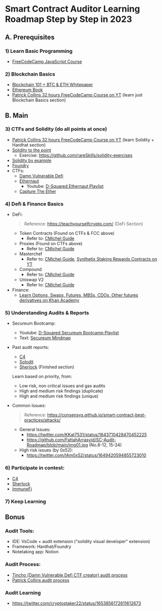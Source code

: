 # Smart Contract Auditor Learning Roadmap Step by Step in 2023
## A. Prerequisites
### 1) Learn Basic Programming
- [FreeCodeCamp JavaScript Course](https://www.freecodecamp.org/learn/javascript-algorithms-and-data-structures/#basic-javascript)

### 2) Blockchain Basics
- [Blockchain 101 + BTC & ETH Whitepaper](https://youtube.com/playlist?list=PL5hZ7cADAJkdIVAcINQdsnfRTZZj6hjwB)
- [Ethereum Book](https://github.com/ethereumbook/ethereumbook)
- [Patrick Collins 32 hours FreeCodeCamp Course on YT](https://youtu.be/gyMwXuJrbJQ) (learn just Blockchain Basics section)

## B. Main
### 3) CTFs and Solidity (do all points at once)
- [Patrick Collins 32 hours FreeCodeCamp Course on YT](https://youtu.be/gyMwXuJrbJQ) (learn Solidity + Hardhat section)
- [Solidity to the point](https://www.rareskills.io/learn-solidity)
  - Exercise: https://github.com/rareSkills/solidity-exercises
- [Solidity by example](https://solidity-by-example.org/)
- [Foundry](https://book.getfoundry.sh/)
- CTFs:
  - [Damn Vulnerable Defi](https://www.damnvulnerabledefi.xyz/)
  - [Ethernaut](https://ethernaut.openzeppelin.com/)
    - Youtube: [D-Squared Ethernaut Playlist](https://youtube.com/playlist?list=PLiAoBT74VLnmRIPZGg4F36fH3BjQ5fLnz)
  - [Capture The Ether](https://capturetheether.com/)
 
### 4) Defi & Finance Basics
- DeFi:
  > Reference: https://teachyourselfcrypto.com/ (DeFi Section)
  - Token Contracts (Found on CTFs & FCC above)
    - Refer to: [CMichel Guide](https://cmichel.io/how-to-become-a-smart-contract-auditor/)
  - Proxies (Found on CTFs above)
    - Refer to: [CMichel Guide](https://cmichel.io/how-to-become-a-smart-contract-auditor/)
  - Masterchef 
    - Refer to: [CMichel Guide](https://cmichel.io/how-to-become-a-smart-contract-auditor/), [Synthetix Staking Rewards Contracts on YT](https://youtube.com/playlist?list=PL6dfW2OxzxT8mnis1je1WkIfknlaKt2vj)
  - Compound
    - Refer to: [CMichel Guide](https://cmichel.io/how-to-become-a-smart-contract-auditor/)
  - Uniswap V2
    - Refer to: [CMichel Guide](https://cmichel.io/how-to-become-a-smart-contract-auditor/)
- Finance:
  - [Learn Options, Swaps, Futures, MBSs, CDOs, Other futures derivatives on Khan Academy](https://www.khanacademy.org/economics-finance-domain/core-finance/derivative-securities)

### 5) Understanding Audits & Reports
  - Secureum Bootcamp:
     - Youtube: [D-Squared Secureum Bootcamp Playlist](https://youtube.com/playlist?list=PLiAoBT74VLnmK3Kc188fL37aviYjXeaPc)
     - Text: [Secureum Mindmap](https://github.com/x676f64/secureum-mind_map)
  - Past audit reports:
      - [C4](https://code4rena.com/reports)
      - [Solodit](https://solodit.xyz/)
      - [Sherlock](https://app.sherlock.xyz/audits/contests) (Finished section)
  
    Learn based on priority, from:
      - Low risk, non critical issues and gas audits
      - High and medium risk findings (duplicate)
      - High and medium risk findings (unique)
  - Common Issues:
    > Reference: https://consensys.github.io/smart-contract-best-practices/attacks/
    
     - General Issues: 
        - https://twitter.com/KKat7531/status/1643710428470452225
        - https://github.com/FattahArrasyid/SC-Audit-Roadmap/blob/main/img01.jpg (No.8-12, 15-24)
     - High risk issues (by 0x52):
        - https://twitter.com/IAm0x52/status/1649420594855723010


### 6) Participate in contest:
  - [C4](https://code4rena.com/) 
  - [Sherlock](https://www.sherlock.xyz/)
  - [ImmuneFi](https://immunefi.com/)

### 7) Keep Learning

## Bonus
### Audit Tools:
  - IDE: VsCode + audit extension ("solidity visual developer" extension)
  - Framework: Hardhat/Foundry
  - Notetaking app: Notion

### Audit Process:
  - [Tincho (Damn Vulnerable Defi CTF creator) audit process](https://youtu.be/A-T9F0anN1E)
  - [Patrick Collins audit process](https://youtu.be/TmZ8gH-toX0)

### Audit Learning  
  - https://twitter.com/cryptostaker22/status/1653856172611612673
